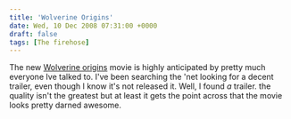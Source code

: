 ```yaml
---
title: 'Wolverine Origins'
date: Wed, 10 Dec 2008 07:31:00 +0000
draft: false
tags: [The firehose]
---
```


The new [Wolverine origins](http://www.reelzchannel.com/movie/234326/x-men-origins-wolverine) movie is highly anticipated by pretty much everyone Ive talked to. I've been searching the 'net looking for a decent trailer, even though I know it's not released it. Well, I found _a_ trailer. the quality isn't the greatest but at least it gets the point across that the movie looks pretty darned awesome.